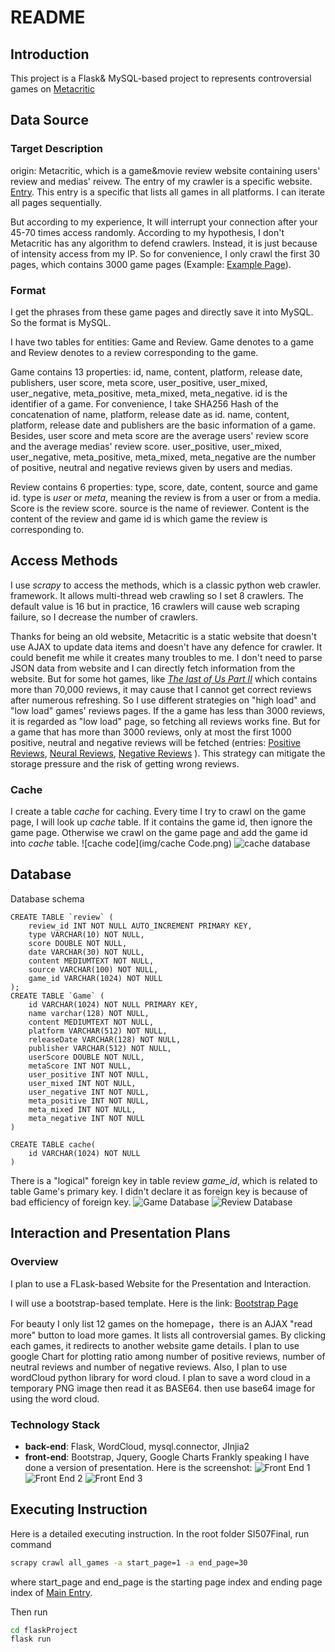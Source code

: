 # README

## Introduction

This project is a Flask& MySQL-based project to represents controversial games on [Metacritic](https://www.metacritic.com/)



## Data Source

### Target Description

origin: Metacritic, which is a game\&movie review website containing users' review and medias' reivew. 
The entry of my crawler is a specific website. [Entry](https://www.metacritic.com/browse/games/score/userscore/all/filtered). This entry is a specific that lists all games in all platforms. I can iterate all pages sequentially. 

But according to my experience, It will interrupt your connection after your 45-70 times access randomly. According to my hypothesis, I don't Metacritic has any algorithm to defend crawlers. Instead, it is just because of intensity access from my IP. So for convenience, I only crawl the first 30 pages, which contains 3000 game pages (Example: [Example Page](https://www.metacritic.com/game/pc/the-witcher-3-wild-hunt)).

### Format

I get the phrases from these game pages and directly save it into MySQL. So the format is MySQL. 

I have two tables for entities: Game and Review. Game denotes to a game and Review denotes to a review corresponding to the game. 

Game contains 13 properties: id, name, content, platform, release date, publishers, user score, meta score, user\_positive, user\_mixed, user\_negative, meta\_positive, meta\_mixed, meta\_negative. id is the identifier of a game. For convenience, I take SHA256 Hash of the concatenation of name, platform, release date as id. name, content, platform, release date and publishers are the basic information of a game. Besides, user score and meta score are the average users' review score and the average medias' review score. user\_positive, user\_mixed, user\_negative, meta\_positive, meta\_mixed, meta\_negative are the number of positive, neutral and negative reviews given by users and medias.

Review contains 6 properties: type, score, date, content, source and game id. type is *user* or *meta*, meaning the review is from a user or from a media. Score is the review score. source is the name of reviewer. Content is the content of the review and game id is which game the review is corresponding to.

## Access Methods

I use *scrapy* to access the methods, which is a classic python web crawler.  framework. It allows multi-thread web crawling so I set 8 crawlers. The default value is 16 but in practice, 16 crawlers will cause web scraping failure, so I decrease the number of crawlers.

Thanks for being an old website, Metacritic is a static website that doesn't use AJAX to update data items and doesn't have any defence for crawler. It could benefit me while it creates many troubles to me. I don't need to parse JSON data from website and I can directly fetch information from the website. But for some hot games, like [*The last of Us Part II*](https://www.metacritic.com/game/playstation-4/the-last-of-us-part-ii) which contains more than 70,000 reviews, it may cause that I cannot get correct reviews after numerous refreshing. So I use different strategies on "high load" and "low load" games' reviews pages. If the a game has less than 3000 reviews, it is regarded as "low load" page, so fetching all reviews works fine. But for a game that has more than 3000 reviews, only at most the first 1000 positive, neutral and negative reviews will be fetched (entries: [Positive Reviews](https://www.metacritic.com/game/playstation-4/the-last-of-us-part-ii/user-reviews?dist=positive), [Neural Reviews](https://www.metacritic.com/game/playstation-4/the-last-of-us-part-ii/user-reviews?dist=neutral), [Negative Reviews](https://www.metacritic.com/game/playstation-4/the-last-of-us-part-ii/user-reviews?dist=negative)
). This strategy can mitigate the storage pressure and the risk of getting wrong reviews. 

### Cache

I create a table *cache* for caching. Every time I try to crawl on the game page, I will look up *cache* table. If it contains the game id, then ignore the game page. Otherwise we crawl on the game page and add the game id into *cache* table.
![cache code](img/cache Code.png)
![cache database](img/cacheDB.png)

## Database

Database schema

```mysql
CREATE TABLE `review` (
    review_id INT NOT NULL AUTO_INCREMENT PRIMARY KEY,
    type VARCHAR(10) NOT NULL,
    score DOUBLE NOT NULL,
    date VARCHAR(30) NOT NULL,
    content MEDIUMTEXT NOT NULL,
    source VARCHAR(100) NOT NULL,
    game_id VARCHAR(1024) NOT NULL
);
CREATE TABLE `Game` (
    id VARCHAR(1024) NOT NULL PRIMARY KEY,
    name varchar(128) NOT NULL,
    content MEDIUMTEXT NOT NULL,
    platform VARCHAR(512) NOT NULL,
    releaseDate VARCHAR(128) NOT NULL,
    publisher VARCHAR(512) NOT NULL,
    userScore DOUBLE NOT NULL,
    metaScore INT NOT NULL,
    user_positive INT NOT NULL,
    user_mixed INT NOT NULL,
    user_negative INT NOT NULL,
    meta_positive INT NOT NULL,
    meta_mixed INT NOT NULL,
    meta_negative INT NOT NULL
)

CREATE TABLE cache(
    id VARCHAR(1024) NOT NULL 
)
```

There is a "logical" foreign key in table review *game\_id*, which is related to table Game's primary key. I didn't declare it as foreign key is because of bad efficiency of foreign key. 
![Game Database](img/GameDB.png)
![Review Database](img/ReviewDB.png)


## Interaction and Presentation Plans

### Overview

I plan to use a FLask-based Website for the Presentation and Interaction. 

I will use a bootstrap-based template. Here is the link: [Bootstrap Page](https://startbootstrap.com/template/business-frontpage)

For beauty I only list 12 games on the homepage，there is an AJAX "read more" button to load more games. It lists all controversial games. By clicking each games, it  redirects to another website game details. I plan to use google Chart for plotting ratio among number of positive reviews, number of neutral reviews and number of negative reviews. Also, I plan to use wordCloud python library for word cloud. I plan to save a word cloud in a temporary PNG image then read it as BASE64. then use base64 image for using the word cloud.

### Technology Stack

- **back-end**: Flask, WordCloud, mysql.connector, JInjia2
- **front-end**: Bootstrap, Jquery, Google Charts
  Frankly speaking I have done a version of presentation. Here is the screenshot: 
  ![Front End 1](img/Front-End1.png)
  ![Front End 2](img/Front-End2.png)
  ![Front End 3](img/Front-End3.png)

## Executing Instruction

Here is a detailed executing instruction.
In the root folder SI507Final, run command

```bash
scrapy crawl all_games -a start_page=1 -a end_page=30
```


where start\_page and end\_page is the starting page index and ending page index of [Main Entry](https://www.metacritic.com/browse/games/score/userscore/all/filtered).


Then run 

```sh
cd flaskProject
flask run
```

